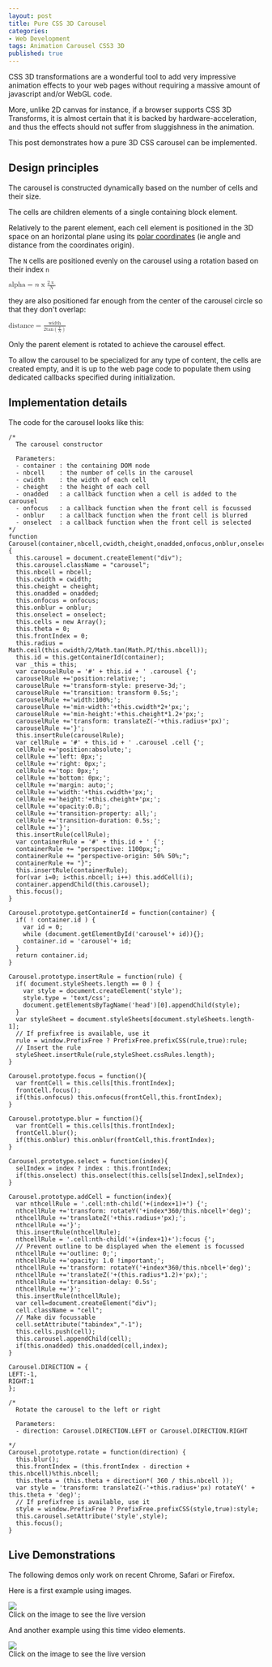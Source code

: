 ```yaml
---
layout: post
title: Pure CSS 3D Carousel
categories:
- Web Development
tags: Animation Carousel CSS3 3D
published: true
---
```

CSS 3D transformations are a wonderful tool to add very impressive animation effects to your web pages without requiring a massive amount of javascript and/or WebGL code.

<!--more-->

More, unlike 2D canvas for instance, if a browser supports CSS 3D Transforms, it is almost certain that it is backed by hardware-acceleration, and thus the effects should not suffer from sluggishness in the animation.

This post demonstrates how a pure 3D CSS carousel can be implemented.

## Design principles

The carousel is constructed dynamically based on the number of cells and their size.

The cells are children elements of a single containing block element.  

Relatively to the parent element, each cell element is positioned in the 3D space on an horizontal plane using its [polar coordinates](http://en.wikipedia.org/wiki/Polar_coordinate_system) (ie angle and distance from the coordinates origin).

The <code>N</code> cells are positioned evenly on the carousel using a rotation based on their index <code>n</code>

<math>
  <mrow>
    <mi>alpha</mi>
    <mo>=</mo>
    <mi>n</mi>
    <mo>x</mo>
    <mfrac>
     <mrow>
      <mn>2</mn>
      <mo>&#960;</mo>
     </mrow>
     <mi>N</mi>
   </mfrac>
</mrow>
</math>

they are also positioned far enough from the center of the carousel circle so that they don't overlap:

<math>
  <mrow>
    <mi>distance</mi>
    <mo>=</mo>
 <mfrac>
  <mi>width</mi>
  <mrow>
   <mn>2</mn>
   <mo>&#8290;</mo>
   <mrow>
    <mi>tan</mi>
    <mo>&#8289;</mo>
    <mo>(</mo>
    <mfrac>
     <mi>&#960;</mi>
     <mi>N</mi>
    </mfrac>
    <mo>)</mo>
   </mrow>
  </mrow>
 </mfrac>
</mrow>
</math>

Only the parent element is rotated to achieve the carousel effect.

To allow the carousel to be specialized for any type of content, the cells are created empty, and it is up to the web page code to populate them using dedicated callbacks specified during initialization.

## Implementation details

The code for the carousel looks like this:

    /*
      The carousel constructor
      
      Parameters:
      - container : the containing DOM node
      - nbcell    : the number of cells in the carousel
      - cwidth    : the width of each cell
      - cheight   : the height of each cell
      - onadded   : a callback function when a cell is added to the carousel
      - onfocus   : a callback function when the front cell is focussed
      - onblur    : a callback function when the front cell is blurred  
      - onselect  : a callback function when the front cell is selected 
    */
    function Carousel(container,nbcell,cwidth,cheight,onadded,onfocus,onblur,onselect){
      this.carousel = document.createElement("div");
      this.carousel.className = "carousel";
      this.nbcell = nbcell;
      this.cwidth = cwidth;
      this.cheight = cheight;
      this.onadded = onadded;
      this.onfocus = onfocus;
      this.onblur = onblur;
      this.onselect = onselect;
      this.cells = new Array();
      this.theta = 0;
      this.frontIndex = 0;
      this.radius = Math.ceil(this.cwidth/2/Math.tan(Math.PI/this.nbcell));
      this.id = this.getContainerId(container);
      var _this = this;
      var carouselRule = '#' + this.id + ' .carousel {';
      carouselRule +='position:relative;';
      carouselRule +='transform-style: preserve-3d;';
      carouselRule +='transition: transform 0.5s;';
      carouselRule +='width:100%;';
      carouselRule +='min-width:'+this.cwidth*2+'px;';
      carouselRule +='min-height:'+this.cheight*1.2+'px;';
      carouselRule +='transform: translateZ(-'+this.radius+'px)';
      carouselRule +='}';
      this.insertRule(carouselRule);
      var cellRule = '#' + this.id + ' .carousel .cell {';
      cellRule +='position:absolute;';
      cellRule +='left: 0px;';
      cellRule +='right: 0px;';
      cellRule +='top: 0px;';
      cellRule +='bottom: 0px;';      
      cellRule +='margin: auto;';
      cellRule +='width:'+this.cwidth+'px;';
      cellRule +='height:'+this.cheight+'px;';
      cellRule +='opacity:0.8;';
      cellRule +='transition-property: all;';
      cellRule +='transition-duration: 0.5s;';
      cellRule +='}'; 
      this.insertRule(cellRule);
      var containerRule = '#' + this.id + ' {';
      containerRule += "perspective: 1100px;";
      containerRule += "perspective-origin: 50% 50%;";
      containerRule += "}";
      this.insertRule(containerRule);
      for(var i=0; i<this.nbcell; i++) this.addCell(i);
      container.appendChild(this.carousel);
      this.focus();
    }

    Carousel.prototype.getContainerId = function(container) {
      if( ! container.id ) {
        var id = 0;
        while (document.getElementById('carousel'+ id)){};
        container.id = 'carousel'+ id;
      }
      return container.id;
    }

    Carousel.prototype.insertRule = function(rule) {
      if( document.styleSheets.length == 0 ) {
        var style = document.createElement('style');
        style.type = 'text/css';
       	document.getElementsByTagName('head')[0].appendChild(style);
      }
      var styleSheet = document.styleSheets[document.styleSheets.length-1];
      // If prefixfree is available, use it
      rule = window.PrefixFree ? PrefixFree.prefixCSS(rule,true):rule;
      // Insert the rule
      styleSheet.insertRule(rule,styleSheet.cssRules.length);  
    }

    Carousel.prototype.focus = function(){
      var frontCell = this.cells[this.frontIndex];
      frontCell.focus();
      if(this.onfocus) this.onfocus(frontCell,this.frontIndex);
    }

    Carousel.prototype.blur = function(){
      var frontCell = this.cells[this.frontIndex];
      frontCell.blur();
      if(this.onblur) this.onblur(frontCell,this.frontIndex);
    }

    Carousel.prototype.select = function(index){
      selIndex = index ? index : this.frontIndex;
      if(this.onselect) this.onselect(this.cells[selIndex],selIndex);
    }

    Carousel.prototype.addCell = function(index){
      var nthcellRule = '.cell:nth-child('+(index+1)+') {';
      nthcellRule +='transform: rotateY('+index*360/this.nbcell+'deg)';
      nthcellRule +='translateZ('+this.radius+'px);';
      nthcellRule +='}';
      this.insertRule(nthcellRule);
      nthcellRule = '.cell:nth-child('+(index+1)+'):focus {';
      // Prevent outline to be displayed when the element is focussed
      nthcellRule +='outline: 0;';
      nthcellRule +='opacity: 1.0 !important;';
      nthcellRule +='transform: rotateY('+index*360/this.nbcell+'deg)';
      nthcellRule +='translateZ('+(this.radius*1.2)+'px);';
      nthcellRule +='transition-delay: 0.5s';
      nthcellRule +='}';
      this.insertRule(nthcellRule);
      var cell=document.createElement("div");
      cell.className = "cell";
      // Make div focussable
      cell.setAttribute("tabindex","-1");
      this.cells.push(cell);
      this.carousel.appendChild(cell);
      if(this.onadded) this.onadded(cell,index);
    }

    Carousel.DIRECTION = {
    LEFT:-1,
    RIGHT:1
    };

    /*
      Rotate the carousel to the left or right
      
      Parameters:
      - direction: Carousel.DIRECTION.LEFT or Carousel.DIRECTION.RIGHT  
      
    */
    Carousel.prototype.rotate = function(direction) {
      this.blur();
      this.frontIndex = (this.frontIndex - direction + this.nbcell)%this.nbcell;
      this.theta = (this.theta + direction*( 360 / this.nbcell ));
      var style = 'transform: translateZ(-'+this.radius+'px) rotateY(' + this.theta + 'deg)';
      // If prefixfree is available, use it
      style = window.PrefixFree ? PrefixFree.prefixCSS(style,true):style;
      this.carousel.setAttribute('style',style);
      this.focus();
    }



## Live Demonstrations

The following demos only work on recent Chrome, Safari or Firefox.

Here is a first example using images.

<div class='picture'>
<a href="/demos/3d-carousel-demo"><img src="/images/3d-carousel-images.png"></a>
<div class='legend'>Click on the image to see the live version</div>
</div>

And another example using this time video elements.

<div class='picture'>
<a href="/demos/3d-video-carousel-demo/"><img src="/images/3d-carousel-videos.png"></a>
<div class='legend'>Click on the image to see the live version</div>
</div>

